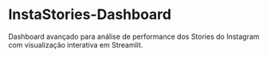 # InstaStories-Dashboard
Dashboard avançado para análise de performance dos Stories do Instagram com visualização interativa em Streamlit. 
